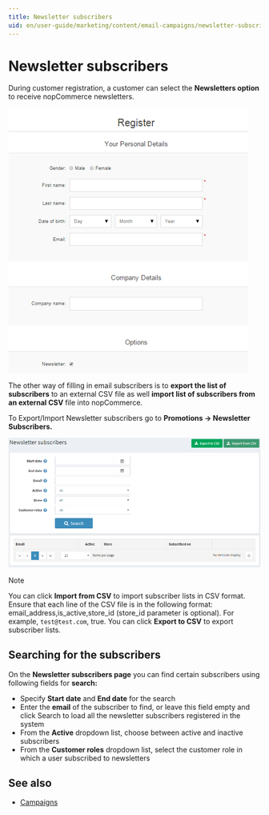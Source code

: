 ```yaml
---
title: Newsletter subscribers
uid: en/user-guide/marketing/content/email-campaigns/newsletter-subscribers
---
```


# Newsletter subscribers

During customer registration, a customer can select the **Newsletters option** to receive nopCommerce newsletters.

![customers-subscribing](_static/newsletter-subscribers/customer-subs.png)

The other way of filling in email subscribers is to **export the list of subscribers** to an external CSV file as well **import list of subscribers from an external CSV** file into nopCommerce.

To Export/Import Newsletter subscribers go to **Promotions  → Newsletter Subscribers.**

![newsletter-subscribers](_static/newsletter-subscribers/NewsLetterSubscription.png)

> [!NOTE]
> 
> You can click **Import from CSV** to import subscriber lists in CSV format. Ensure that each line of the CSV file is in the following format: email_address,is_active,store_id (store_id parameter is optional). For example, `test@test.com`, true. You can click **Export to CSV**  to export subscriber lists.

## Searching for the subscribers

On the **Newsletter subscribers page** you can find certain subscribers using following fields for **search:**

- Specify **Start date** and **End date** for the search
- Enter the **email** of the subscriber to find, or leave this field empty and click Search to load all the newsletter subscribers registered in the system
- From the **Active** dropdown list, choose between active and inactive subscribers
- From the **Customer roles** dropdown list, select the customer role in which a user subscribed to newsletters

## See also

- [Campaigns](xref:en/user-guide/marketing/content/email-campaigns/all-campaigns)
